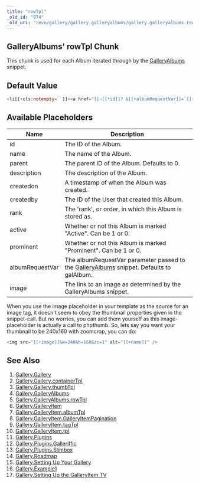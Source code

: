 ```yaml
---
title: "rowTpl"
_old_id: "874"
_old_uri: "revo/gallery/gallery.galleryalbums/gallery.galleryalbums.rowtpl"
---
```


## GalleryAlbums' rowTpl Chunk

This chunk is used for each Album iterated through by the [GalleryAlbums](/extras/revo/gallery/gallery.galleryalbums "Gallery.GalleryAlbums") snippet.

## Default Value

``` php 
<li[[+cls:notempty=``]]><a href="[[~[[*id]]? &[[+albumRequestVar]]=`[[+id]]`]]">[[+showName:notempty=`[[+name]]`]]</a></li>
```

## Available Placeholders

| Name | Description |
|------|-------------|
| id | The ID of the Album. |
| name | The name of the Album. |
| parent | The parent ID of the Album. Defaults to 0. |
| description | The description of the Album. |
| createdon | A timestamp of when the Album was created. |
| createdby | The ID of the User that created this Album. |
| rank | The 'rank', or order, in which this Album is stored as. |
| active | Whether or not this Album is marked "Active". Can be 1 or 0. |
| prominent | Whether or not this Album is marked "Prominent". Can be 1 or 0. |
| albumRequestVar | The albumRequestVar parameter passed to the [GalleryAlbums](/extras/revo/gallery/gallery.galleryalbums "Gallery.GalleryAlbums") snippet. Defaults to galAlbum. |
| image | The link to an image as determined by the GalleryAlbums snippet. |

When you use the image placeholder in your template as the source for an image tag, it doesn't seem to obey the thumbnail properties given in the snippet-call. But no worries, you can add them yourself as this image-placeholder is actually a call to phpthumb. So, lets say you want your thumbnail to be 240x160 with zoomcrop, you can do:

``` php 
<img src="[[+image]]&w=240&h=160&zc=1" alt="[[+name]]" />
```

## See Also

1. [Gallery.Gallery](/extras/revo/gallery/gallery.gallery)
  1. [Gallery.Gallery.containerTpl](/extras/revo/gallery/gallery.gallery/gallery.gallery.containertpl)
  2. [Gallery.Gallery.thumbTpl](/extras/revo/gallery/gallery.gallery/gallery.gallery.thumbtpl)
2. [Gallery.GalleryAlbums](/extras/revo/gallery/gallery.galleryalbums)
  1. [Gallery.GalleryAlbums.rowTpl](/extras/revo/gallery/gallery.galleryalbums/gallery.galleryalbums.rowtpl)
3. [Gallery.GalleryItem](/extras/revo/gallery/gallery.galleryitem)
  1. [Gallery.GalleryItem.albumTpl](/extras/revo/gallery/gallery.galleryitem/gallery.galleryitem.albumtpl)
  2. [Gallery.GalleryItem.GalleryItemPagination](/extras/revo/gallery/gallery.galleryitem/gallery.galleryitem.galleryitempagination)
  3. [Gallery.GalleryItem.tagTpl](/extras/revo/gallery/gallery.galleryitem/gallery.galleryitem.tagtpl)
  4. [Gallery.GalleryItem.tpl](/extras/revo/gallery/gallery.galleryitem/gallery.galleryitem.tpl)
4. [Gallery.Plugins](/extras/revo/gallery/gallery.plugins)
  1. [Gallery.Plugins.Galleriffic](/extras/revo/gallery/gallery.plugins/gallery.plugins.galleriffic)
  2. [Gallery.Plugins.Slimbox](/extras/revo/gallery/gallery.plugins/gallery.plugins.slimbox)
5. [Gallery.Roadmap](/extras/revo/gallery/gallery.roadmap)
6. [Gallery.Setting Up Your Gallery](/extras/revo/gallery/gallery.setting-up-your-gallery)
7. [Gallery.Example1](/extras/revo/gallery/gallery.example1)
8. [Gallery.Setting Up the GalleryItem TV](/extras/revo/gallery/gallery.setting-up-the-galleryitem-tv)